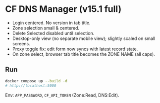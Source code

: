 # CF DNS Manager (v15.1 full)

- Login centered. No version in tab title.
- Zone selection small & centered.
- Delete Selected disabled until selection.
- Desktop-only view (no separate mobile view); slightly scaled on small screens.
- Proxy toggle fix: edit form now syncs with latest record state.
- On zone select, browser tab title becomes the ZONE NAME (all caps).

## Run
```bash
docker compose up --build -d
# http://localhost:5000
```
Env: `APP_PASSWORD`, `CF_API_TOKEN` (Zone:Read, DNS:Edit).
